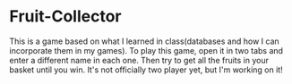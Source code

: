 # Fruit-Collector
This is a game based on what I learned in class(databases and how I can incorporate them in my games).
To play this game, open it in two tabs and enter a different name in each one. 
Then try to get all the fruits in your basket until you win. 
It's not officially two player yet, but I'm working on it!
